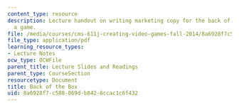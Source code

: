 ```yaml
---
content_type: resource
description: Lecture handout on writing marketing copy for the back of the box of
  a game.
file: /media/courses/cms-611j-creating-video-games-fall-2014/8a6928f7c588869db8426ccac1c6f432_MITCMS_611JF14_Back_Of_Box.pdf
file_type: application/pdf
learning_resource_types:
- Lecture Notes
ocw_type: OCWFile
parent_title: Lecture Slides and Readings
parent_type: CourseSection
resourcetype: Document
title: Back of the Box
uid: 8a6928f7-c588-869d-b842-6ccac1c6f432
---
```

